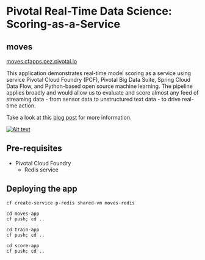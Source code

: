 # Pivotal Real-Time Data Science: Scoring-as-a-Service
## moves

[moves.cfapps.pez.pivotal.io](https://moves.cfapps.pez.pivotal.io)

This application demonstrates real-time model scoring as a service using service Pivotal Cloud Foundry (PCF), Pivotal Big Data Suite, Spring Cloud Data Flow, and Python-based open source machine learning. The pipeline applies broadly and would allow us to evaluate and score almost any feed of streaming data - from sensor data to unstructured text data - to drive real-time action.

Take a look at this [blog post](https://blog.pivotal.io/data-science-pivotal/products/scoring-as-a-service-to-operationalize-algorithms-for-real-time) for more information.

[![Alt text](https://img.youtube.com/vi/j6yiVhm9bhs/0.jpg)](https://www.youtube.com/watch?v=j6yiVhm9bhs)

## Pre-requisites

* Pivotal Cloud Foundry
    * Redis service

## Deploying the app

    cf create-service p-redis shared-vm moves-redis

    cd moves-app
    cf push; cd ..

    cd train-app
    cf push; cd ..

    cd score-app
    cf push; cd ..

